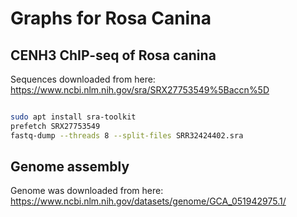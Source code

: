 # Graphs for Rosa Canina

## CENH3 ChIP-seq of Rosa canina
Sequences downloaded from here: https://www.ncbi.nlm.nih.gov/sra/SRX27753549%5Baccn%5D

```bash

sudo apt install sra-toolkit
prefetch SRX27753549
fastq-dump --threads 8 --split-files SRR32424402.sra 
```
## Genome assembly

Genome was downloaded from here: https://www.ncbi.nlm.nih.gov/datasets/genome/GCA_051942975.1/
